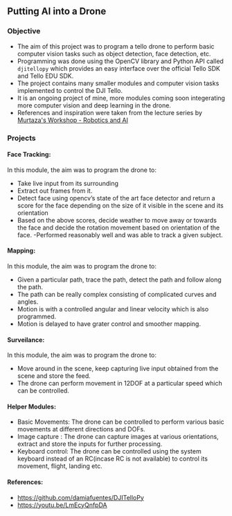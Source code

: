 ## Putting AI into a Drone 

### Objective
- The aim of this project was to program a tello drone to perform basic computer vision tasks such as object detection, face detection, etc.
- Programming was done using the OpenCV library and Python API called `djitellopy` which provides an easy interface over the official Tello SDK and Tello EDU SDK.
- The project contains many smaller modules and computer vision tasks implemented to control the DJI Tello.
- It is an ongoing project of mine, more modules coming soon integerating more computer vision and deep learning in the drone.
- References and inspiration were taken from the lecture series by [Murtaza's Workshop - Robotics and AI](https://www.youtube.com/c/MurtazasWorkshopRoboticsandAI)

### Projects 

#### Face Tracking: 
In this module, the aim was to program the drone to:
- Take live input from its surrounding
- Extract out frames from it.
- Detect face using opencv’s state of the art face detector and return a score for the face depending on the size of it visible in the scene and its orientation
- Based on the above scores, decide weather to move away or towards the face and decide the rotation movement based on orientation of the face.
-Performed reasonably well and was able to track a given subject.

#### Mapping:
In this module, the aim was to program the drone to:
- Given a particular path, trace the path, detect the path and follow along the path.
- The path can be really complex consisting of complicated curves and angles.
- Motion is with a controlled angular and linear velocity which is also programmed.
- Motion is delayed to have grater control and smoother mapping.

#### Surveilance:
In this module, the aim was to program the drone to:
- Move around in the scene, keep capturing live input obtained from the  scene and store the feed.
- The drone can perform movement in 12DOF at a particular speed which can be controlled.

#### Helper Modules:
- Basic Movements: The drone can be controlled to perform various basic movements at different directions and DOFs.
- Image capture : The drone can capture images at various orientations, extract and store the inputs for further processing.
- Keyboard control: The drone can be controlled using the system keyboard instead of an RC(incase RC is not available) to control its movement, flight, landing etc.


#### References:
- https://github.com/damiafuentes/DJITelloPy
- https://youtu.be/LmEcyQnfpDA
